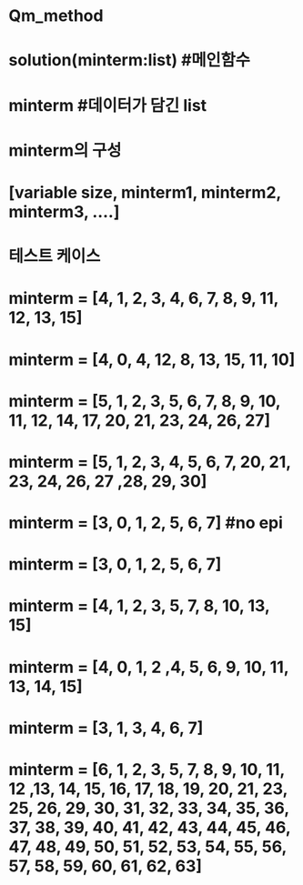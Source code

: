 # Qm_method


# solution(minterm:list)   #메인함수
# minterm #데이터가 담긴 list

# minterm의 구성
# [variable size, minterm1, minterm2, minterm3, ….]


# 테스트 케이스
# minterm = [4, 1, 2, 3, 4, 6, 7, 8, 9, 11, 12, 13, 15]
# minterm = [4, 0, 4, 12, 8, 13, 15, 11, 10]
# minterm = [5, 1, 2, 3, 5, 6, 7, 8, 9, 10, 11, 12, 14, 17, 20, 21, 23, 24, 26, 27]
# minterm = [5, 1, 2, 3, 4, 5, 6, 7, 20, 21, 23, 24, 26, 27 ,28, 29, 30]
# minterm = [3, 0, 1, 2, 5, 6, 7] #no epi
# minterm = [3, 0, 1, 2, 5, 6, 7]
# minterm = [4, 1, 2, 3, 5, 7, 8, 10, 13, 15]
# minterm = [4, 0, 1, 2 ,4, 5, 6, 9, 10, 11, 13, 14, 15]
# minterm = [3, 1, 3, 4, 6, 7]

# minterm = [6, 1, 2, 3, 5, 7, 8, 9, 10, 11, 12 ,13, 14, 15, 16, 17, 18, 19, 20, 21, 23, 25, 26, 29, 30, 31, 32, 33, 34, 35, 36, 37, 38, 39, 40, 41, 42, 43, 44, 45, 46, 47, 48, 49, 50, 51, 52, 53, 54, 55, 56, 57, 58, 59, 60, 61, 62, 63]
